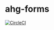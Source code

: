 # ahg-forms
[![CircleCI](https://circleci.com/gh/maria-namira/ahg-forms/tree/master.svg?style=svg)](https://circleci.com/gh/maria-namira/ahg-forms/tree/master)

